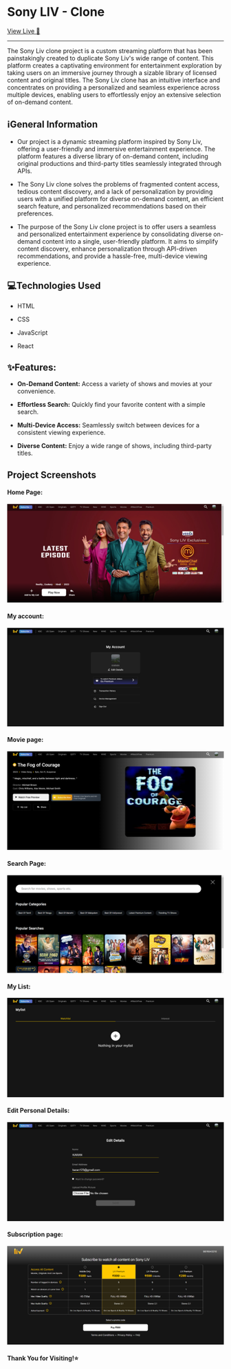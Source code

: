 <h1>Sony LIV - Clone</h1>
<a href='https://sony-liv-clone-coral.vercel.app/'>View Live 🚀</a>
<hr><p>The Sony Liv clone project is a custom streaming platform that has been painstakingly created to duplicate Sony Liv's wide range of content. This platform creates a captivating environment for entertainment exploration by taking users on an immersive journey through a sizable library of licensed content and original titles. The Sony Liv clone has an intuitive interface and concentrates on providing a personalized and seamless experience across multiple devices, enabling users to effortlessly enjoy an extensive selection of on-demand content.</p><h2>ℹ️General Information</h2>
<ul>
<li>Our project is a dynamic streaming platform inspired by Sony Liv, offering a user-friendly and immersive entertainment experience. The platform features a diverse library of on-demand content, including original productions and third-party titles seamlessly integrated through APIs.</li>
</ul><ul>
<li>The Sony Liv clone solves the problems of fragmented content access, tedious content discovery, and a lack of personalization by providing users with a unified platform for diverse on-demand content, an efficient search feature, and personalized recommendations based on their preferences.</li>
</ul><ul>
<li>The purpose of the Sony Liv clone project is to offer users a seamless and personalized entertainment experience by consolidating diverse on-demand content into a single, user-friendly platform. It aims to simplify content discovery, enhance personalization through API-driven recommendations, and provide a hassle-free, multi-device viewing experience.</li>
</ul><h2>💻Technologies Used</h2>
<ul>
<li>HTML</li>
</ul><ul>
<li>CSS</li>
</ul><ul>
<li>JavaScript</li>
</ul><ul>
<li>React</li>
</ul>
<h2>✨Features:</h2>

<ul><li><strong>On-Demand Content:</strong> Access a variety of shows and movies at your convenience.</li></ul>
<ul><li><strong>Effortless Search:</strong> Quickly find your favorite content with a simple search.</li></ul>
<ul><li><strong>Multi-Device Access:</strong> Seamlessly switch between devices for a consistent viewing experience.</li></ul>
<ul><li><strong>Diverse Content:</strong> Enjoy a wide range of shows, including third-party titles.</li></ul>

<h2>Project Screenshots</h2>
<h4>Home Page:</h4>
<img src='/public/Project Screenshots/Screenshot (64).png' />
<h4>My account:</h4>
<img src='/public/Project Screenshots/Screenshot (66).png' />
<h4>Movie page:</h4>
<img src='/public/Project Screenshots/Screenshot (68).png' />
<h4>Search Page:</h4>
<img src='/public/Project Screenshots/Screenshot (65).png' />
<h4>My List:</h4>
<img src='/public/Project Screenshots/Screenshot (69).png' />
<h4>Edit Personal Details:</h4>
<img src='/public/Project Screenshots/Screenshot (67).png' />
<h4>Subscription page:</h4>
<img src='/public/Project Screenshots/Screenshot (70).png' />
<h4>Thank You for Visiting!⭐</h4>
